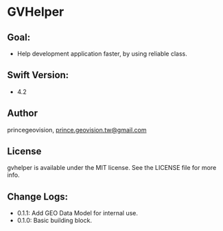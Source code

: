 # GVHelper

## Goal:
- Help development application faster, by using reliable class.

## Swift Version:
- 4.2

## Author

princegeovision, prince.geovision.tw@gmail.com

## License

gvhelper is available under the MIT license. See the LICENSE file for more info.

## Change Logs:
- 0.1.1: Add GEO Data Model for internal use.
- 0.1.0: Basic building block.

